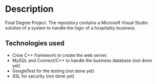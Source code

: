 # Description

Final Degree Project.
The repository contains a Microsoft Visual Studio solution of a system to handle the logic of a hospitality business.

## Technologies used
- Crow C++ framework to create the web server.
- MySQL and Connect/C++ to handle the business database (not done yet)
- GoogleTest for the testing (not done yet)
- SSL for security (not done yet)

